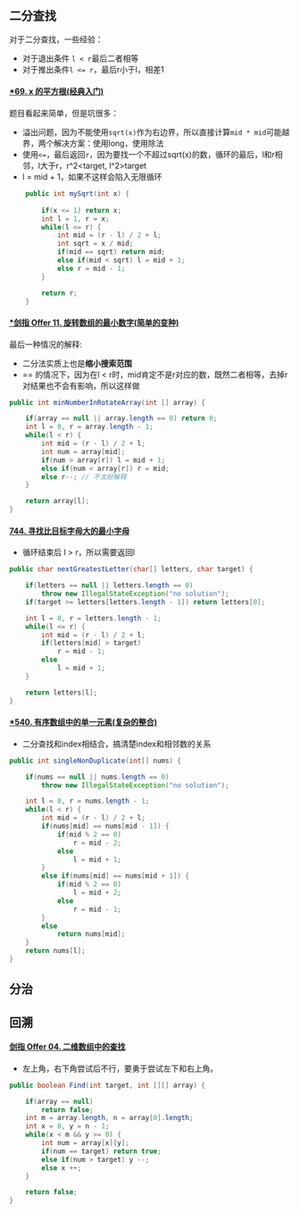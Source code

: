 ## 二分查找

对于二分查找，一些经验：

- 对于退出条件 `l < r`最后二者相等
- 对于推出条件`l <= r`，最后r小于l，相差1

#### [*69. x 的平方根(经典入门)](https://leetcode-cn.com/problems/sqrtx/)

题目看起来简单，但是坑很多：

- 溢出问题，因为不能使用`sqrt(x)`作为右边界，所以直接计算`mid * mid`可能越界，两个解决方案：使用long，使用除法
- 使用`<=`，最后返回`r`，因为要找一个不超过sqrt(x)的数，循环的最后，l和r相邻，l大于r，r^2<target, l^2>target
- l = mid + 1，如果不这样会陷入无限循环

```java
    public int mySqrt(int x) {
        
        if(x <= 1) return x;
        int l = 1, r = x;
        while(l <= r) {
            int mid = (r - l) / 2 + l;
            int sqrt = x / mid;
            if(mid == sqrt) return mid;
            else if(mid < sqrt) l = mid + 1;
            else r = mid - 1;
        }

        return r;
    }
```

#### [*剑指 Offer 11. 旋转数组的最小数字(简单的变种)](https://leetcode-cn.com/problems/xuan-zhuan-shu-zu-de-zui-xiao-shu-zi-lcof/)

最后一种情况的解释:

- 二分法实质上也是**缩小搜索范围**
- == 的情况下，因为在l < r时，mid肯定不是r对应的数，既然二者相等，去掉r对结果也不会有影响，所以这样做

```java
public int minNumberInRotateArray(int [] array) {

    if(array == null || array.length == 0) return 0;
    int l = 0, r = array.length - 1;
    while(l < r) {
        int mid = (r - l) / 2 + l;
        int num = array[mid];
        if(num > array[r]) l = mid + 1;
        else if(num < array[r]) r = mid;
        else r--; // 不太好解释
    }

    return array[l];
}
```

#### [744. 寻找比目标字母大的最小字母](https://leetcode-cn.com/problems/find-smallest-letter-greater-than-target/)

- 循环结束后 l > r，所以需要返回l

```java
public char nextGreatestLetter(char[] letters, char target) {

    if(letters == null || letters.length == 0)
        throw new IllegalStateException("no solution");
    if(target >= letters[letters.length - 1]) return letters[0];

    int l = 0, r = letters.length - 1;
    while(l <= r) {
        int mid = (r - l) / 2 + l;
        if(letters[mid] > target) 
            r = mid - 1;
        else
            l = mid + 1;
    }

    return letters[l];
}
```

#### [*540. 有序数组中的单一元素(复杂的整合)](https://leetcode-cn.com/problems/single-element-in-a-sorted-array/)

- 二分查找和index相结合，搞清楚index和相邻数的关系

```java
public int singleNonDuplicate(int[] nums) {

    if(nums == null || nums.length == 0) 
        throw new IllegalStateException("no solution");

    int l = 0, r = nums.length - 1;
    while(l < r) {
        int mid = (r - l) / 2 + l;
        if(nums[mid] == nums[mid - 1]) {
            if(mid % 2 == 0)
                r = mid - 2;
            else
                l = mid + 1;
        }
        else if(nums[mid] == nums[mid + 1]) {
            if(mid % 2 == 0)
                l = mid + 2;
            else
                r = mid - 1;
        }
        else 
            return nums[mid];
    }
    return nums[l];
}
```



## 分治

## 回溯



#### [剑指 Offer 04. 二维数组中的查找](https://leetcode-cn.com/problems/er-wei-shu-zu-zhong-de-cha-zhao-lcof/)

- 左上角，右下角尝试后不行，要勇于尝试左下和右上角。

```java
public boolean Find(int target, int [][] array) {

    if(array == null)
        return false;
    int m = array.length, n = array[0].length;
    int x = 0, y = n - 1;
    while(x < m && y >= 0) {
        int num = array[x][y];
        if(num == target) return true;
        else if(num > target) y --;
        else x ++;
    }

    return false;
}
```

